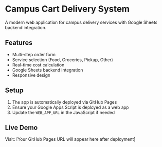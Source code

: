 # Campus Cart Delivery System

A modern web application for campus delivery services with Google Sheets backend integration.

## Features
- Multi-step order form
- Service selection (Food, Groceries, Pickup, Other)
- Real-time cost calculation
- Google Sheets backend integration
- Responsive design

## Setup
1. The app is automatically deployed via GitHub Pages
2. Ensure your Google Apps Script is deployed as a web app
3. Update the `WEB_APP_URL` in the JavaScript if needed

## Live Demo
Visit: [Your GitHub Pages URL will appear here after deployment]
